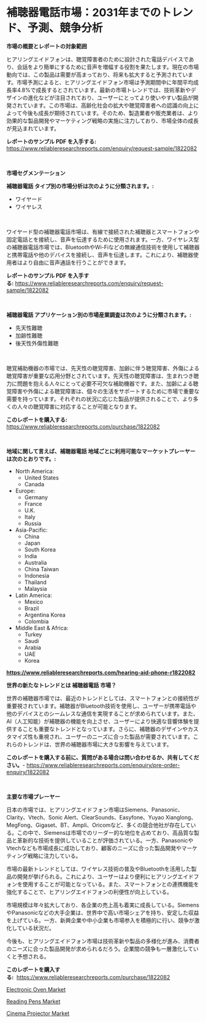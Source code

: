 <p><h1>補聴器電話市場：2031年までのトレンド、予測、競争分析</h1></p><p><strong>市場の概要とレポートの対象範囲</strong></p>
<p><p>ヒアリングエイドフォンは、聴覚障害者のために設計された電話デバイスであり、会話をより簡単にするために音声を増幅する役割を果たします。現在の市場動向では、この製品は需要が高まっており、将来も拡大すると予測されています。市場予測によると、ヒアリングエイドフォン市場は予測期間中に年間平均成長率4.8%で成長するとされています。最新の市場トレンドでは、技術革新やデザインの進化などが注目されており、ユーザーにとってより使いやすい製品が開発されています。この市場は、高齢化社会の拡大や聴覚障害者への認識の向上によって今後も成長が期待されています。そのため、製造業者や販売業者は、より効果的な製品開発やマーケティング戦略の実施に注力しており、市場全体の成長が見込まれています。</p></p>
<p><strong>レポートのサンプル PDF を入手する:</strong> <a href="https://www.reliableresearchreports.com/enquiry/request-sample/1822082">https://www.reliableresearchreports.com/enquiry/request-sample/1822082</a></p>
<p>&nbsp;</p>
<p><strong>市場セグメンテーション</strong></p>
<p><strong>補聴器電話 タイプ別の市場分析は次のように分類されます。:</strong></p>
<p><ul><li>ワイヤード</li><li>ワイヤレス</li></ul></p>
<p>&nbsp;</p>
<p><p>ワイヤード型の補聴器電話市場は、有線で接続された補聴器とスマートフォンや固定電話とを接続し、音声を伝達するために使用されます。一方、ワイヤレス型の補聴器電話市場では、BluetoothやWi-Fiなどの無線通信技術を使用して補聴器と携帯電話や他のデバイスを接続し、音声を伝達します。これにより、補聴器使用者はより自由に音声通話を行うことができます。</p></p>
<p><strong>レポートのサンプル PDF を入手する:</strong>&nbsp;<a href="https://www.reliableresearchreports.com/enquiry/request-sample/1822082">https://www.reliableresearchreports.com/enquiry/request-sample/1822082</a></p>
<p>&nbsp;</p>
<p><strong> 補聴器電話 アプリケーション別の市場産業調査は次のように分類されます。:</strong></p>
<p><ul><li>先天性難聴</li><li>加齢性難聴</li><li>後天性外傷性難聴</li></ul></p>
<p>&nbsp;</p>
<p><p>聴覚補助機器の市場では、先天性の聴覚障害、加齢に伴う聴覚障害、外傷による聴覚障害が重要な応用分野とされています。先天性の聴覚障害は、生まれつき聴力に問題を抱える人々にとって必要不可欠な補助機器です。また、加齢による聴覚障害や外傷による聴覚障害は、個々の生活をサポートするために市場で重要な需要を持っています。それぞれの状況に応じた製品が提供されることで、より多くの人々の聴覚障害に対応することが可能となります。</p></p>
<p><strong>このレポートを購入する:</strong>&nbsp; <a href="https://www.reliableresearchreports.com/purchase/1822082">https://www.reliableresearchreports.com/purchase/1822082</a></p>
<p>&nbsp;</p>
<p><strong>地域に関して言えば、補聴器電話 地域ごとに利用可能なマーケットプレーヤーは次のとおりです。:</strong></p>
<p><ul>
    <li>
        North America:
        <ul>
            <li>United States</li>
            <li>Canada</li>
        </ul>
    </li>
    <li>
        Europe:
        <ul>
            <li>Germany</li>
            <li>France</li>
            <li>U.K.</li>
            <li>Italy</li>
            <li>Russia</li>
        </ul>
    </li>
    <li>
        Asia-Pacific:
        <ul>
            <li>China</li>
            <li>Japan</li>
            <li>South Korea</li>
            <li>India</li>
            <li>Australia</li>
            <li>China Taiwan</li>
            <li>Indonesia</li>
            <li>Thailand</li>
            <li>Malaysia</li>
        </ul>
    </li>
    <li>
        Latin America:
        <ul>
            <li>Mexico</li>
            <li>Brazil</li>
            <li>Argentina Korea</li>
            <li>Colombia</li>
        </ul>
    </li>
    <li>
        Middle East & Africa:
        <ul>
            <li>Turkey</li>
            <li>Saudi</li>
            <li>Arabia</li>
            <li>UAE</li>
            <li>Korea</li>
        </ul>
    </li>
    </ul></p>
<p><strong><a href="https://www.reliableresearchreports.com/hearing-aid-phone-r1822082">https://www.reliableresearchreports.com/hearing-aid-phone-r1822082</a></strong>&nbsp;</p>
<p><strong>世界の新たなトレンドとは 補聴器電話 市場？</strong></p>
<p><p>世界の補聴器市場では、最近のトレンドとしては、スマートフォンとの接続性が重要視されています。補聴器がBluetooth技術を使用し、ユーザーが携帯電話や他のデバイスとのシームレスな通信を実現することが求められています。また、AI（人工知能）が補聴器の機能を向上させ、ユーザーにより快適な音響体験を提供することも重要なトレンドとなっています。さらに、補聴器のデザインやカスタマイズ性も重視され、ユーザーのニーズに合った製品が需要されています。これらのトレンドは、世界の補聴器市場に大きな影響を与えています。</p></p>
<p><strong>このレポートを購入する前に、質問がある場合は問い合わせるか、共有してください。</strong>- <a href="https://www.reliableresearchreports.com/enquiry/pre-order-enquiry/1822082">https://www.reliableresearchreports.com/enquiry/pre-order-enquiry/1822082</a></p>
<p>&nbsp;</p>
<p><strong>主要な市場プレーヤー</strong></p>
<p><p>日本の市場では、ヒアリングエイドフォン市場はSiemens、Panasonic、Clarity、Vtech、Sonic Alert、ClearSounds、Easyfone、Yuyao Xianglong、MegFong、Gigaset、BT、Ampli、Oricomなど、多くの競合他社が存在している。この中で、Siemensは市場でのリーダー的な地位を占めており、高品質な製品と革新的な技術を提供していることが評価されている。一方、PanasonicやVtechなども市場成長に成功しており、顧客のニーズに合った製品開発やマーケティング戦略に注力している。</p><p>市場の最新トレンドとしては、ワイヤレス技術の普及やBluetoothを活用した製品の開発が挙げられる。これにより、ユーザーはより便利にヒアリングエイドフォンを使用することが可能となっている。また、スマートフォンとの連携機能を強化することで、ヒアリングエイドフォンの利便性が向上している。</p><p>市場規模は年々拡大しており、各企業の売上高も着実に成長している。SiemensやPanasonicなどの大手企業は、世界中で高い市場シェアを持ち、安定した収益を上げている。一方、新興企業や中小企業も市場参入を積極的に行い、競争が激化している状況だ。</p><p>今後も、ヒアリングエイドフォン市場は技術革新や製品の多様化が進み、消費者のニーズに合った製品開発が求められるだろう。企業間の競争も一層激化していくと予想される。</p></p>
<p><strong>このレポートを購入する:</strong>&nbsp;&nbsp;<a href="https://www.reliableresearchreports.com/purchase/1822082">https://www.reliableresearchreports.com/purchase/1822082</a></p>
<p><p><a href="https://www.linkedin.com/pulse/electronic-oven-market-competitive-analysis-trends-forecast-b4cde?trackingId=BQUKOm5Kqpd7f3RI9C7jEQ%3D%3D">Electronic Oven Market</a></p><p><a href="https://www.linkedin.com/pulse/reading-pens-market-comprehensive-assessment-type-application-qjaxe?trackingId=I2tbKuJ%2BtTPq%2BV1cLyio9w%3D%3D">Reading Pens Market</a></p><p><a href="https://www.linkedin.com/pulse/cinema-projector-market-size-reveals-best-marketing-channels-sc9we?trackingId=UqHW6nimjIuAvdr%2BmboIcw%3D%3D">Cinema Projector Market</a></p></p>